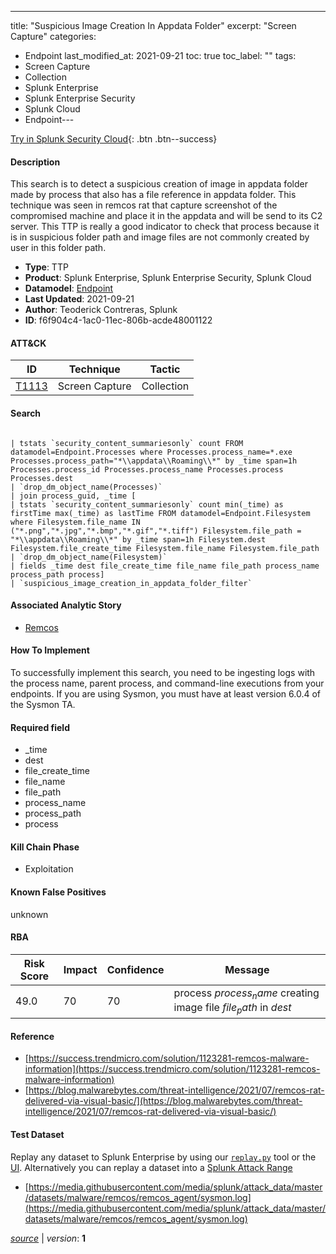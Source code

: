 ---
title: "Suspicious Image Creation In Appdata Folder"
excerpt: "Screen Capture"
categories:
  - Endpoint
last_modified_at: 2021-09-21
toc: true
toc_label: ""
tags:
  - Screen Capture
  - Collection
  - Splunk Enterprise
  - Splunk Enterprise Security
  - Splunk Cloud
  - Endpoint---



[Try in Splunk Security Cloud](https://www.splunk.com/en_us/cyber-security.html){: .btn .btn--success}

#### Description

This search is to detect a suspicious creation of image in appdata folder made by process that also has a file reference in appdata folder. This technique was seen in remcos rat that capture screenshot of the compromised machine and place it in the appdata and will be send to its C2 server. This TTP is really a good indicator to check that process because it is in suspicious folder path and image files are not commonly created by user in this folder path.

- **Type**: TTP
- **Product**: Splunk Enterprise, Splunk Enterprise Security, Splunk Cloud
- **Datamodel**: [Endpoint](https://docs.splunk.com/Documentation/CIM/latest/User/Endpoint)
- **Last Updated**: 2021-09-21
- **Author**: Teoderick Contreras, Splunk
- **ID**: f6f904c4-1ac0-11ec-806b-acde48001122


#### ATT&CK

| ID          | Technique   | Tactic         |
| ----------- | ----------- |--------------- |
| [T1113](https://attack.mitre.org/techniques/T1113/) | Screen Capture | Collection |





#### Search

```

| tstats `security_content_summariesonly` count FROM datamodel=Endpoint.Processes where Processes.process_name=*.exe Processes.process_path="*\\appdata\\Roaming\\*" by _time span=1h Processes.process_id Processes.process_name Processes.process Processes.dest 
| `drop_dm_object_name(Processes)` 
| join process_guid, _time [
| tstats `security_content_summariesonly` count min(_time) as firstTime max(_time) as lastTime FROM datamodel=Endpoint.Filesystem where Filesystem.file_name IN ("*.png","*.jpg","*.bmp","*.gif","*.tiff") Filesystem.file_path = "*\\appdata\\Roaming\\*" by _time span=1h Filesystem.dest Filesystem.file_create_time Filesystem.file_name Filesystem.file_path 
| `drop_dm_object_name(Filesystem)` 
| fields _time dest file_create_time file_name file_path process_name process_path process] 
| `suspicious_image_creation_in_appdata_folder_filter`
```

#### Associated Analytic Story
* [Remcos](/stories/remcos)


#### How To Implement
To successfully implement this search, you need to be ingesting logs with the process name, parent process, and command-line executions from your endpoints. If you are using Sysmon, you must have at least version 6.0.4 of the Sysmon TA.

#### Required field
* _time
* dest
* file_create_time
* file_name
* file_path
* process_name
* process_path
* process


#### Kill Chain Phase
* Exploitation


#### Known False Positives
unknown


#### RBA

| Risk Score  | Impact      | Confidence   | Message      |
| ----------- | ----------- |--------------|--------------|
| 49.0 | 70 | 70 | process $process_name$ creating image file $file_path$ in $dest$ |




#### Reference

* [https://success.trendmicro.com/solution/1123281-remcos-malware-information](https://success.trendmicro.com/solution/1123281-remcos-malware-information)
* [https://blog.malwarebytes.com/threat-intelligence/2021/07/remcos-rat-delivered-via-visual-basic/](https://blog.malwarebytes.com/threat-intelligence/2021/07/remcos-rat-delivered-via-visual-basic/)



#### Test Dataset
Replay any dataset to Splunk Enterprise by using our [`replay.py`](https://github.com/splunk/attack_data#using-replaypy) tool or the [UI](https://github.com/splunk/attack_data#using-ui).
Alternatively you can replay a dataset into a [Splunk Attack Range](https://github.com/splunk/attack_range#replay-dumps-into-attack-range-splunk-server)

* [https://media.githubusercontent.com/media/splunk/attack_data/master/datasets/malware/remcos/remcos_agent/sysmon.log](https://media.githubusercontent.com/media/splunk/attack_data/master/datasets/malware/remcos/remcos_agent/sysmon.log)


[*source*](https://github.com/splunk/security_content/tree/develop/detections/endpoint/suspicious_image_creation_in_appdata_folder.yml) \| *version*: **1**
